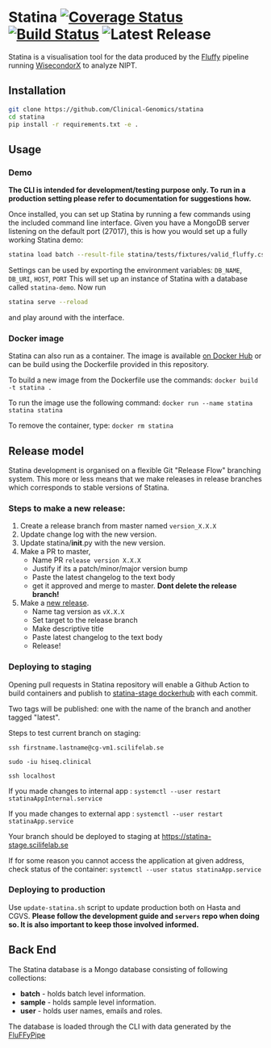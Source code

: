 # Statina  [![Coverage Status](https://coveralls.io/repos/github/Clinical-Genomics/statina/badge.svg?branch=master)](https://coveralls.io/github/Clinical-Genomics/statina?branch=master) [![Build Status](https://travis-ci.org/Clinical-Genomics/statina.svg?branch=master)](https://travis-ci.org/Clinical-Genomics/statina) ![Latest Release](https://img.shields.io/github/v/release/clinical-genomics/statina)


Statina is a visualisation tool for the data produced by the [Fluffy] pipeline running [WisecondorX] to analyze NIPT.

## Installation

```bash
git clone https://github.com/Clinical-Genomics/statina
cd statina
pip install -r requirements.txt -e .
```

## Usage

### Demo

**The CLI is intended for development/testing purpose only. To run in a production setting please refer to documentation
for suggestions how.**

Once installed, you can set up Statina by running a few commands using the included command line interface. 
Given you have a MongoDB server listening on the default port (27017), this is how you would set up a fully working 
Statina demo:

```bash
statina load batch --result-file statina/tests/fixtures/valid_fluffy.csv
```

Settings can be used by exporting the environment variables: `DB_NAME`, `DB_URI`, `HOST`, `PORT`
This will set up an instance of Statina with a database called `statina-demo`. Now run

```bash
statina serve --reload
```
 and play around with the interface.

### Docker image

Statina can also run as a container. The image is available [on Docker Hub][docker-hub] or can be build using the 
Dockerfile provided in this repository.

To build a new image from the Dockerfile use the commands: `docker build -t statina .`

To run the image use the following command: `docker run --name statina statina statina `

To remove the container, type: `docker rm statina`

## Release model
Statina development is organised on a flexible Git "Release Flow" branching system. This more or less means that we 
make releases in release branches which corresponds to stable versions of Statina.

### Steps to make a new release:

1) Create a release branch from master named `version_X.X.X`
2) Update change log with the new version.
3) Update statina/__init__.py with the new version.
4) Make a PR to master,
	- Name PR `release version X.X.X`
	- Justify if its a patch/minor/major version bump
	- Paste the latest changelog to the text body
	- get it approved and merge to master. **Dont delete the release branch!**
5) Make a [new release](https://github.com/Clinical-Genomics/statina/releases/new).
	- Name tag version as `vX.X.X`
	- Set target to the release branch
	- Make descriptive title
	- Paste latest changelog to the text body
	- Release!
	
### Deploying to staging

Opening pull requests in Statina repository will enable a Github Action to build containers and publish to 
[statina-stage dockerhub](https://hub.docker.com/repository/docker/clinicalgenomics/statina-stage) with each commit.

Two tags will be published: one with the name of the branch and another tagged "latest".


Steps to test current branch on staging:

`ssh firstname.lastname@cg-vm1.scilifelab.se`

`sudo -iu hiseq.clinical`

`ssh localhost`
  
If you made changes to internal app : `systemctl --user restart statinaAppInternal.service` 

If you made changes to external app : `systemctl --user restart statinaApp.service` 

Your branch should be deployed to staging at https://statina-stage.scilifelab.se 

If for some reason you cannot access the application at given address, check status of the container: `systemctl --user status statinaApp.service`

### Deploying to production

Use `update-statina.sh` script to update production both on Hasta and CGVS. 
**Please follow the development guide and `servers` repo when doing so. It is also important to keep those involved informed.**

## Back End
The Statina database is a Mongo database consisting of following collections:

- **batch** - holds batch level information.
- **sample** - holds sample level information.
- **user** - holds user names, emails and roles.

The database is loaded through the CLI with data generated by the [FluFFyPipe][Fluffy]


[Fluffy]: https://github.com/Clinical-Genomics/fluffy
[WisecondorX]: https://github.com/CenterForMedicalGeneticsGhent/WisecondorX
[docker-hub]: https://hub.docker.com/repository/docker/clinicalgenomics/statina